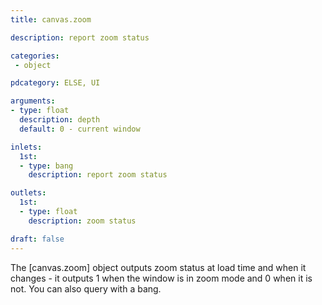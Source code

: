 ```yaml
---
title: canvas.zoom

description: report zoom status

categories:
 - object

pdcategory: ELSE, UI

arguments:
- type: float
  description: depth
  default: 0 - current window

inlets:
  1st:
  - type: bang
    description: report zoom status

outlets:
  1st:
  - type: float
    description: zoom status

draft: false
---
```


The [canvas.zoom] object outputs zoom status at load time and when it changes - it outputs 1 when the window is in zoom mode and 0 when it is not. You can also query with a bang.
